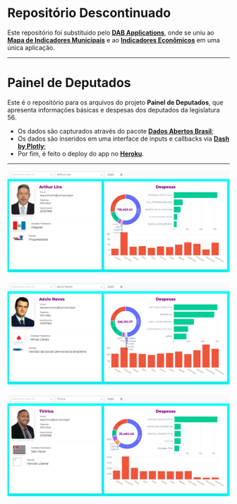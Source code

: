 # Repositório Descontinuado

Este repositório foi substituido pelo **[DAB Applications](https://github.com/GusFurtado/DAB-Apps)**, onde se uniu ao **[Mapa de Indicadores Municipais](https://github.com/GusFurtado/IndicadoresMunicipais)** e ao **[Indicadores Econômicos](https://github.com/GusFurtado/IndicadoresEconomicos)** em uma única aplicação.

---

# Painel de Deputados

Este é o repositório para os arquivos do projeto **Painel de Deputados**, que apresenta informações básicas e despesas dos deputados da legislatura 56.

- Os dados são capturados através do pacote **[Dados Abertos Brasil](https://www.gustavofurtado.com/dab.html)**;
- Os dados são inseridos em uma interface de inputs e callbacks via **[Dash by Plotly](https://github.com/plotly/dash)**;
- Por fim, é feito o deploy do app no **[Heroku](https://despesas-deputados.herokuapp.com)**.

---

<div align="center">
	<p style="margin-bottom: 20px">
		<img src="https://raw.githubusercontent.com/GusFurtado/PainelDeputados/main/assets/exemplo_lira.png">
	</p>
	<p style="margin-bottom: 20px">
		<img src="https://raw.githubusercontent.com/GusFurtado/PainelDeputados/main/assets/exemplo_aecio.png">
	</p>
    <p style="margin-bottom: 20px">
		<img src="https://raw.githubusercontent.com/GusFurtado/PainelDeputados/main/assets/exemplo_tiririca.png">
	</p>
</div>